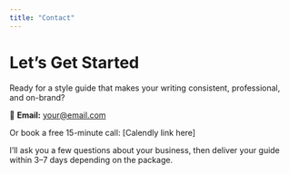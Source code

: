 ```yaml
---
title: "Contact"
---
```


# Let’s Get Started  

Ready for a style guide that makes your writing consistent, professional, and on-brand?  

📩 **Email:** [your@email.com](mailto:your@email.com)  

Or book a free 15-minute call: [Calendly link here]  

I’ll ask you a few questions about your business, then deliver your guide within 3–7 days depending on the package.  
